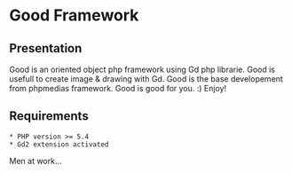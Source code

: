 Good Framework
===================

Presentation
------------

Good is an oriented object php framework using Gd php librarie.
Good is usefull to create image & drawing with Gd.
Good is the base developement from phpmedias framework. 
Good is good for you.  :) Enjoy!

Requirements
------------
	* PHP version >= 5.4
	* Gd2 extension activated
	
Men at work...